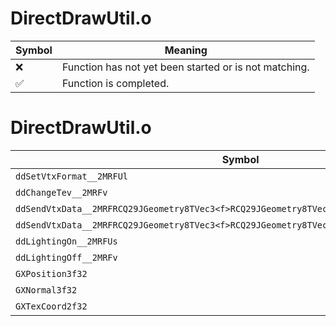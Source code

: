 # DirectDrawUtil.o
| Symbol | Meaning 
| ------------- | ------------- 
| :x: | Function has not yet been started or is not matching. 
| :white_check_mark: | Function is completed. 


# DirectDrawUtil.o
| Symbol | Decompiled? |
| ------------- | ------------- |
| `ddSetVtxFormat__2MRFUl` | :x: |
| `ddChangeTev__2MRFv` | :x: |
| `ddSendVtxData__2MRFRCQ29JGeometry8TVec3<f>RCQ29JGeometry8TVec3<f>RCQ29JGeometry8TVec2<f>` | :x: |
| `ddSendVtxData__2MRFRCQ29JGeometry8TVec3<f>RCQ29JGeometry8TVec2<f>` | :x: |
| `ddLightingOn__2MRFUs` | :x: |
| `ddLightingOff__2MRFv` | :x: |
| `GXPosition3f32` | :x: |
| `GXNormal3f32` | :x: |
| `GXTexCoord2f32` | :x: |
